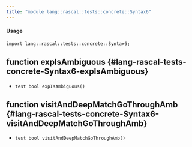 ```yaml
---
title: "module lang::rascal::tests::concrete::Syntax6"
---
```


#### Usage

`import lang::rascal::tests::concrete::Syntax6;`

## function expIsAmbiguous {#lang-rascal-tests-concrete-Syntax6-expIsAmbiguous}

* ``test bool expIsAmbiguous()``

## function visitAndDeepMatchGoThroughAmb {#lang-rascal-tests-concrete-Syntax6-visitAndDeepMatchGoThroughAmb}

* ``test bool visitAndDeepMatchGoThroughAmb()``

